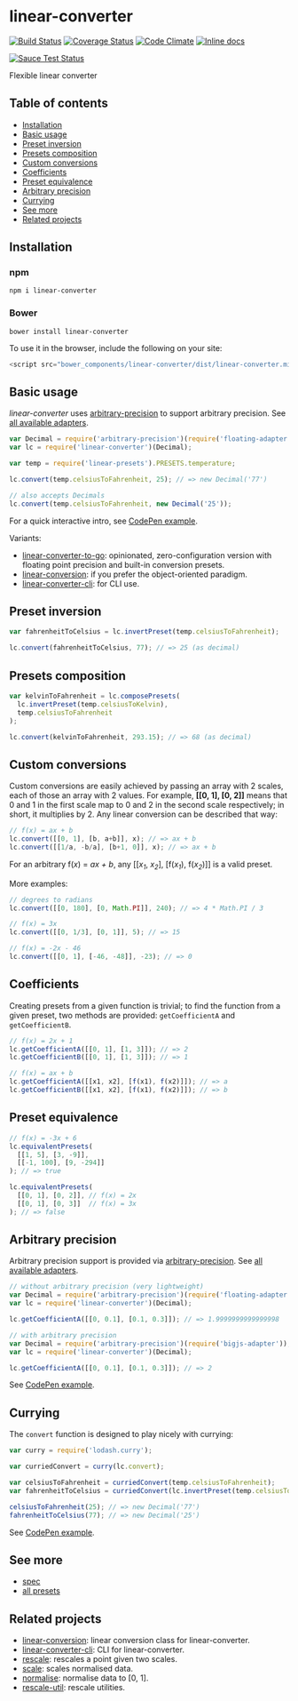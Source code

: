 # linear-converter

[![Build Status](https://travis-ci.org/javiercejudo/linear-converter.svg)](https://travis-ci.org/javiercejudo/linear-converter)
[![Coverage Status](https://coveralls.io/repos/javiercejudo/linear-converter/badge.svg?branch=master)](https://coveralls.io/r/javiercejudo/linear-converter?branch=master)
[![Code Climate](https://codeclimate.com/github/javiercejudo/linear-converter/badges/gpa.svg)](https://codeclimate.com/github/javiercejudo/linear-converter)
[![Inline docs](http://inch-ci.org/github/javiercejudo/linear-converter.svg?branch=master)](http://inch-ci.org/github/javiercejudo/linear-converter)

[![Sauce Test Status](https://saucelabs.com/browser-matrix/linear-converter.svg)](https://saucelabs.com/u/linear-converter)

Flexible linear converter

## Table of contents

- [Installation](#installation)
- [Basic usage](#basic-usage)
- [Preset inversion](#preset-inversion)
- [Presets composition](#presets-composition)
- [Custom conversions](#custom-conversions)
- [Coefficients](#coefficients)
- [Preset equivalence](#preset-equivalence)
- [Arbitrary precision](#arbitrary-precision)
- [Currying](#currying)
- [See more](#see-more)
- [Related projects](#related-projects)

## Installation

### npm

    npm i linear-converter

### Bower

    bower install linear-converter

To use it in the browser, include the following on your site:

```js
<script src="bower_components/linear-converter/dist/linear-converter.min.js"></script>
```

## Basic usage

*linear-converter* uses [arbitrary-precision](https://github.com/javiercejudo/arbitrary-precision)
to support arbitrary precision. See [all available adapters](https://www.npmjs.com/browse/keyword/arbitrary-precision-adapter).

```js
var Decimal = require('arbitrary-precision')(require('floating-adapter'));
var lc = require('linear-converter')(Decimal);

var temp = require('linear-presets').PRESETS.temperature;

lc.convert(temp.celsiusToFahrenheit, 25); // => new Decimal('77')

// also accepts Decimals
lc.convert(temp.celsiusToFahrenheit, new Decimal('25'));
```

For a quick interactive intro, see [CodePen example](http://codepen.io/javiercejudo/pen/PwvePd?editors=101).

Variants:

- [linear-converter-to-go](https://github.com/javiercejudo/linear-converter-to-go): opinionated, zero-configuration version with floating point precision and built-in conversion presets.
- [linear-conversion](https://github.com/javiercejudo/linear-conversion): if you prefer the object-oriented paradigm.
- [linear-converter-cli](https://github.com/javiercejudo/linear-converter-cli): for CLI use.

## Preset inversion

```js
var fahrenheitToCelsius = lc.invertPreset(temp.celsiusToFahrenheit);

lc.convert(fahrenheitToCelsius, 77); // => 25 (as decimal)
```

## Presets composition

```js
var kelvinToFahrenheit = lc.composePresets(
  lc.invertPreset(temp.celsiusToKelvin),
  temp.celsiusToFahrenheit
);

lc.convert(kelvinToFahrenheit, 293.15); // => 68 (as decimal)
```

## Custom conversions

Custom conversions are easily achieved by passing an array with 2 scales, each
of those an array with 2 values. For example, **[[0, 1], [0, 2]]** means that 0 and
1 in the first scale map to 0 and 2 in the second scale respectively; in short,
it multiplies by 2. Any linear conversion can be described that way:

```js
// f(x) = ax + b
lc.convert([[0, 1], [b, a+b]], x); // => ax + b
lc.convert([[1/a, -b/a], [b+1, 0]], x); // => ax + b
```

For an arbitrary f(_x_) = _ax + b_, any [[_x<sub>1</sub>_, _x<sub>2</sub>_], [f(_x<sub>1</sub>_), f(_x<sub>2</sub>_)]] is a valid preset.

More examples:

```js
// degrees to radians
lc.convert([[0, 180], [0, Math.PI]], 240); // => 4 * Math.PI / 3

// f(x) = 3x
lc.convert([[0, 1/3], [0, 1]], 5); // => 15

// f(x) = -2x - 46
lc.convert([[0, 1], [-46, -48]], -23); // => 0
```

## Coefficients

Creating presets from a given function is trivial; to find the function from a given preset, two methods are provided: `getCoefficientA` and `getCoefficientB`.

```js
// f(x) = 2x + 1
lc.getCoefficientA([[0, 1], [1, 3]]); // => 2
lc.getCoefficientB([[0, 1], [1, 3]]); // => 1

// f(x) = ax + b
lc.getCoefficientA([[x1, x2], [f(x1), f(x2)]]); // => a
lc.getCoefficientB([[x1, x2], [f(x1), f(x2)]]); // => b
```

## Preset equivalence

```js
// f(x) = -3x + 6
lc.equivalentPresets(
  [[1, 5], [3, -9]],
  [[-1, 100], [9, -294]]
); // => true

lc.equivalentPresets(
  [[0, 1], [0, 2]], // f(x) = 2x
  [[0, 1], [0, 3]]  // f(x) = 3x
); // => false
```

## Arbitrary precision

Arbitrary precision support is provided via [arbitrary-precision](https://github.com/javiercejudo/arbitrary-precision).
See [all available adapters](https://www.npmjs.com/browse/keyword/arbitrary-precision-adapter).

```js
// without arbitrary precision (very lightweight)
var Decimal = require('arbitrary-precision')(require('floating-adapter'));
var lc = require('linear-converter')(Decimal);

lc.getCoefficientA([[0, 0.1], [0.1, 0.3]]); // => 1.9999999999999998

// with arbitrary precision
var Decimal = require('arbitrary-precision')(require('bigjs-adapter'));
var lc = require('linear-converter')(Decimal);

lc.getCoefficientA([[0, 0.1], [0.1, 0.3]]); // => 2
```

See [CodePen example](http://codepen.io/javiercejudo/pen/WvEWdQ?editors=101).

## Currying

The `convert` function is designed to play nicely with currying:

```js
var curry = require('lodash.curry');

var curriedConvert = curry(lc.convert);

var celsiusToFahrenheit = curriedConvert(temp.celsiusToFahrenheit);
var fahrenheitToCelsius = curriedConvert(lc.invertPreset(temp.celsiusToFahrenheit));

celsiusToFahrenheit(25); // => new Decimal('77')
fahrenheitToCelsius(77); // => new Decimal('25')
```

See [CodePen example](http://codepen.io/javiercejudo/pen/wKKbLV?editors=101).

## See more

- [spec](test/iojs/spec.js)
- [all presets](https://github.com/javiercejudo/linear-presets#presets)

## Related projects

- [linear-conversion](https://github.com/javiercejudo/linear-conversion): linear conversion class for linear-converter.
- [linear-converter-cli](https://github.com/javiercejudo/linear-converter-cli): CLI for linear-converter.
- [rescale](https://github.com/javiercejudo/rescale): rescales a point given two scales.
- [scale](https://github.com/javiercejudo/scale): scales normalised data.
- [normalise](https://github.com/javiercejudo/normalise): normalise data to [0, 1].
- [rescale-util](https://github.com/javiercejudo/rescale-util): rescale utilities.
